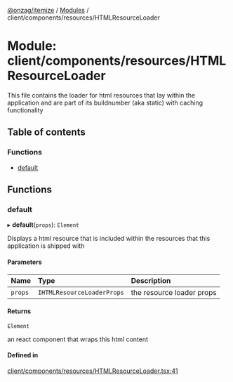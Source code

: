 [@onzag/itemize](../README.md) / [Modules](../modules.md) / client/components/resources/HTMLResourceLoader

# Module: client/components/resources/HTMLResourceLoader

This file contains the loader for html resources that lay within
the application and are part of its buildnumber (aka static) with caching
functionality

## Table of contents

### Functions

- [default](client_components_resources_HTMLResourceLoader.md#default)

## Functions

### default

▸ **default**(`props`): `Element`

Displays a html resource that is included within the resources that this application
is shipped with

#### Parameters

| Name | Type | Description |
| :------ | :------ | :------ |
| `props` | `IHTMLResourceLoaderProps` | the resource loader props |

#### Returns

`Element`

an react component that wraps this html content

#### Defined in

[client/components/resources/HTMLResourceLoader.tsx:41](https://github.com/onzag/itemize/blob/73e0c39e/client/components/resources/HTMLResourceLoader.tsx#L41)
